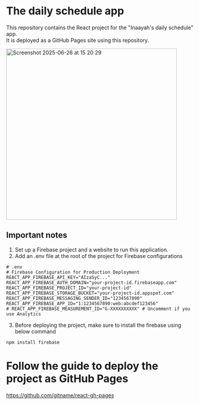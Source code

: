 # The daily schedule app
This repository contains the React project for the "Inaayah's daily schedule" app.
<br> It is deployed as a GitHub Pages site using this repository.

<img width="458" alt="Screenshot 2025-06-26 at 15 20 29" src="https://github.com/user-attachments/assets/eeed38e9-2cfe-4a0e-97d7-de111dba5b30" />


## Important notes
1. Set up a Firebase project and a website to run this application.
2. Add an .env file at the root of the project for Firebase configurations

```
# .env
# Firebase Configuration for Production Deployment
REACT_APP_FIREBASE_API_KEY="AIzaSyC..."
REACT_APP_FIREBASE_AUTH_DOMAIN="your-project-id.firebaseapp.com"
REACT_APP_FIREBASE_PROJECT_ID="your-project-id"
REACT_APP_FIREBASE_STORAGE_BUCKET="your-project-id.appspot.com"
REACT_APP_FIREBASE_MESSAGING_SENDER_ID="1234567890"
REACT_APP_FIREBASE_APP_ID="1:1234567890:web:abcdef123456"
# REACT_APP_FIREBASE_MEASUREMENT_ID="G-XXXXXXXXXX" # Uncomment if you use Analytics
```
3. Before deploying the project, make sure to install the firebase using below command
```
npm install firebase 
```

# Follow the guide to deploy the project as GitHub Pages
https://github.com/gitname/react-gh-pages
